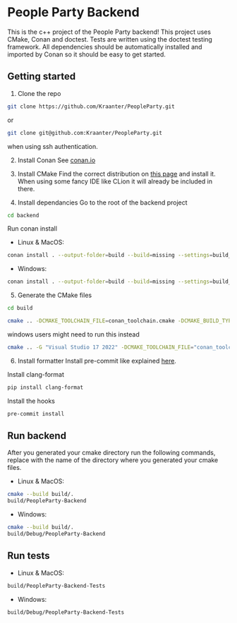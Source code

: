 # People Party Backend

This is the c++ project of the People Party backend! This project uses CMake,
Conan and doctest. Tests are written using the doctest testing framework.
All dependencies should be automatically installed and imported by Conan so it should be
easy to get started.

## Getting started
1. Clone the repo
```sh
git clone https://github.com/Kraanter/PeopleParty.git
```
or
```sh
git clone git@github.com:Kraanter/PeopleParty.git
```
when using ssh authentication.

2. Install Conan
See [conan.io](https://conan.io/downloads)

3. Install CMake
Find the correct distribution on [this page](https://cmake.org/download/) and
install it. When using some fancy IDE like CLion it will already be included in
there.

4. Install dependancies
Go to the root of the backend project
```sh
cd backend
```
Run conan install
- Linux & MacOS:
```sh
conan install . --output-folder=build --build=missing --settings=build_type=Debug
```
- Windows:
```sh
conan install . --output-folder=build --build=missing --settings=build_type=Debug -s compiler.cppstd=23
```

5. Generate the CMake files
```sh
cd build
```
```sh
cmake .. -DCMAKE_TOOLCHAIN_FILE=conan_toolchain.cmake -DCMAKE_BUILD_TYPE=Debug
```
windows users might need to run this instead
```sh
cmake .. -G "Visual Studio 17 2022" -DCMAKE_TOOLCHAIN_FILE="conan_toolchain.cmake" -DCMAKE_BUILD_TYPE=Debug
```

6. Install formatter
Install pre-commit like explained [here](https://pre-commit.com/#install).

Install clang-format
```sh
pip install clang-format
```

Install the hooks
```sh
pre-commit install
```


## Run backend
After you generated your cmake directory run the following commands, replace
with the name of the directory where you generated
your cmake files.
- Linux & MacOS:
```sh
cmake --build build/.
build/PeopleParty-Backend
```
- Windows:
```sh
cmake --build build/.
build/Debug/PeopleParty-Backend
```

## Run tests
- Linux & MacOS:
```sh
build/PeopleParty-Backend-Tests
```
- Windows:
```sh
build/Debug/PeopleParty-Backend-Tests
```
